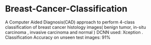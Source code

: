 # Breast-Cancer-Classification
A Computer Aided Diagnosis(CAD) approach to perform 4-class classification of breast cancer histology images( benign tumor, in-situ carcinoma , invasive carcinoma and normal )
DCNN used: Xception . Classification Accuracy on unseen test images: 91%
